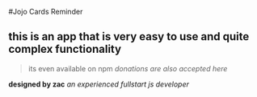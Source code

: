 #Jojo Cards Reminder 
## this is an app that is very easy to use and quite complex functionality
>its even available on npm 
*donations are also accepted  here*

**designed by zac**
*an experienced fullstart js developer* 